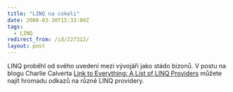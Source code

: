 ```yaml
---
title: "LINQ na cokoli"
date: 2008-03-30T15:33:00Z
tags:
  - LINQ
redirect_from: /id/227312/
layout: post
---
```

LINQ proběhl od svého uvedení mezi vývojáři jako stádo bizonů. V postu na blogu Charlie Calverta [Link to Everything: A List of LINQ Providers][1] můžete najít hromadu odkazů na různé LINQ providery.

[1]: http://blogs.msdn.com/charlie/archive/2008/02/28/link-to-everything-a-list-of-linq-providers.aspx
